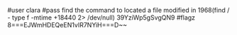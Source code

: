 #user clara
#pass find the command to located a file modified in 1968(find / - type f -mtime +18440 2> /dev/null) 39YziWp5gSvgQN9
#flagz 8===EJWmHDEQeEN1vIR7NYiH===D~~
 
